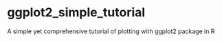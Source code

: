 # ggplot2_simple_tutorial
A simple yet comprehensive tutorial of plotting with ggplot2 package in R
